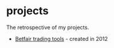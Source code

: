 # projects
The retrospective of my projects.

* [Betfair trading tools](https://github.com/stumm148/projects/blob/main/Betfair%20trading%20tools.md) - created in 2012
